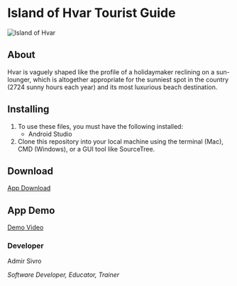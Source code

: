 # Island of Hvar Tourist Guide

![Island of Hvar][project-thumbnail-url] 

## About 
Hvar is vaguely shaped like the profile of a holidaymaker reclining on a sun-lounger, which is altogether appropriate for the sunniest spot in the country (2724 sunny hours each year) and its most luxurious beach destination.
## Installing
1. To use these files, you must have the following installed:
	- Android Studio
2. Clone this repository into your local machine using the terminal (Mac), CMD (Windows), or a GUI tool like SourceTree.

## Download
[App Download][app-download-url]	

## App Demo
[Demo Video][demo-video-url]	

### Developer

Admir Sivro 
                            
_Software Developer, Educator, Trainer_

[project-thumbnail-url]: https://shorturl.at/ruwRU
[demo-video-url]: https://youtube.com/shorts/PMmK4Gfo_T4?
[app-download-url]: https://shorturl.at/acisT